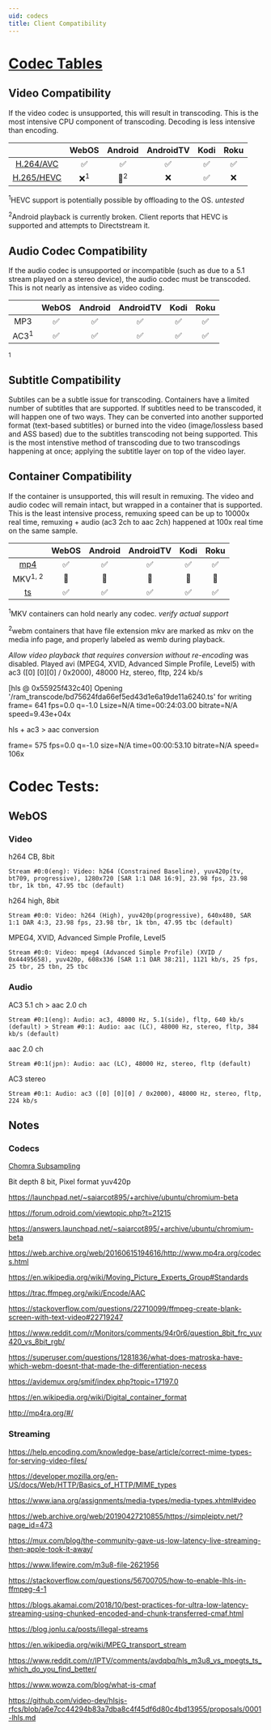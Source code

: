 ```yaml
---
uid: codecs
title: Client Compatibility
---
```


 # [Codec Tables](https://en.wikipedia.org/wiki/Comparison_of_video_container_formats "Wikipedia's codec tables")
## Video Compatibility

If the video codec is unsupported, this will result in transcoding. This is the most intensive CPU component of transcoding. Decoding is less intensive than encoding.

||WebOS|Android|AndroidTV|Kodi|Roku
|:---:|:---:|:---:|:---:|:---:|:---:
|[H.264/AVC](https://caniuse.com/#feat=mpeg4 "H264 Browser Support Reference")|✅|✅|✅|✅|✅
|[H.265/HEVC](https://caniuse.com/#feat=hevc "HEVC Browser Support Reference")|❌<sup>1</sup>|🔶<sup>2</sup>|❌|✅|❌

<sup>1</sup>HEVC support is potentially possible by offloading to the OS. *untested*

<sup>2</sup>Android playback is currently broken. Client reports that HEVC is supported and attempts to Directstream it.

## Audio Codec Compatibility

If the audio codec is unsupported or incompatible (such as due to a 5.1 stream played on a stereo device), the audio codec must be transcoded. This is not nearly as intensive as video coding.

||WebOS|Android|AndroidTV|Kodi|Roku
|:---:|:---:|:---:|:---:|:---:|:---:
|MP3|✅|✅|✅|✅|✅
|AC3<sup>1</sup>|✅|✅|✅|✅|✅

<sup>1</sup>

## Subtitle Compatibility

Subtiles can be a subtle issue for transcoding. Containers have a limited number of subtitles that are supported. If subtitles need to be transcoded, it will happen one of two ways. They can be converted into another supported format (text-based subtitles) or burned into the video (image/lossless based and ASS based) due to the subtitles transcoding not being supported. This is the most intenstive method of transcoding due to two transcodings happening at once; applying the subtitle layer on top of the video layer. 

## Container Compatibility

If the container is unsupported, this will result in remuxing. The video and audio codec will remain intact, but wrapped in a container that is supported. This is the least intensive process, remuxing speed can be up to 10000x real time, remuxing + audio (ac3 2ch to aac 2ch) happened at 100x real time on the same sample.



||WebOS|Android|AndroidTV|Kodi|Roku
|:---:|:---:|:---:|:---:|:---:|:---:
|[mp4](https://en.wikipedia.org/wiki/MPEG-4_Part_14)|✅|✅|✅|✅|✅
|MKV<sup>1, 2</sup>|🔶|🔶|🔶|🔶|🔶
|[ts](https://en.wikipedia.org/wiki/MPEG_transport_stream)|✅|✅|✅|✅|✅


<sup>1</sup>MKV containers can hold nearly any codec. *verify actual support*

<sup>2</sup>webm containers that have file extension mkv are marked as mkv on the media info page, and properly labeled as wemb during playback. 

*Allow video playback that requires conversion without re-encoding* was disabled. Played avi (MPEG4, XVID, Advanced Simple Profile, Level5) with ac3 ([0] [0][0] / 0x2000), 48000 Hz, stereo, fltp, 224 kb/s

[hls @ 0x55925f432c40] Opening '/ram_transcode/bd75624fda66ef5ed43d1e6a19de11a6240.ts' for writing
frame=  641 fps=0.0 q=-1.0 Lsize=N/A time=00:24:03.00 bitrate=N/A speed=9.43e+04x    

hls + ac3 > aac conversion

frame=  575 fps=0.0 q=-1.0 size=N/A time=00:00:53.10 bitrate=N/A speed= 106x    

# Codec Tests:

## WebOS
### Video
h264 CB, 8bit

    Stream #0:0(eng): Video: h264 (Constrained Baseline), yuv420p(tv, bt709, progressive), 1280x720 [SAR 1:1 DAR 16:9], 23.98 fps, 23.98 tbr, 1k tbn, 47.95 tbc (default)


h264 high, 8bit

    Stream #0:0: Video: h264 (High), yuv420p(progressive), 640x480, SAR 1:1 DAR 4:3, 23.98 fps, 23.98 tbr, 1k tbn, 47.95 tbc (default)


MPEG4, XVID, Advanced Simple Profile, Level5

    Stream #0:0: Video: mpeg4 (Advanced Simple Profile) (XVID / 0x44495658), yuv420p, 608x336 [SAR 1:1 DAR 38:21], 1121 kb/s, 25 fps, 25 tbr, 25 tbn, 25 tbc


### Audio
AC3 5.1 ch > aac 2.0 ch 
    
    Stream #0:1(eng): Audio: ac3, 48000 Hz, 5.1(side), fltp, 640 kb/s (default) > Stream #0:1: Audio: aac (LC), 48000 Hz, stereo, fltp, 384 kb/s (default)

aac 2.0 ch
    
    Stream #0:1(jpn): Audio: aac (LC), 48000 Hz, stereo, fltp (default)

AC3 stereo

    Stream #0:1: Audio: ac3 ([0] [0][0] / 0x2000), 48000 Hz, stereo, fltp, 224 kb/s
    
    
## Notes

### Codecs
[Chomra Subsampling](https://trac.ffmpeg.org/wiki/Chroma%20Subsampling)

Bit depth 8 bit, 
Pixel format yuv420p

https://launchpad.net/~saiarcot895/+archive/ubuntu/chromium-beta

https://forum.odroid.com/viewtopic.php?t=21215

https://answers.launchpad.net/~saiarcot895/+archive/ubuntu/chromium-beta

https://web.archive.org/web/20160615194616/http://www.mp4ra.org/codecs.html

https://en.wikipedia.org/wiki/Moving_Picture_Experts_Group#Standards

https://trac.ffmpeg.org/wiki/Encode/AAC

https://stackoverflow.com/questions/22710099/ffmpeg-create-blank-screen-with-text-video#22719247

https://www.reddit.com/r/Monitors/comments/94r0r6/question_8bit_frc_yuv420_vs_8bit_rgb/

https://superuser.com/questions/1281836/what-does-matroska-have-which-webm-doesnt-that-made-the-differentiation-necess

https://avidemux.org/smif/index.php?topic=17197.0

https://en.wikipedia.org/wiki/Digital_container_format

http://mp4ra.org/#/

### Streaming

https://help.encoding.com/knowledge-base/article/correct-mime-types-for-serving-video-files/

https://developer.mozilla.org/en-US/docs/Web/HTTP/Basics_of_HTTP/MIME_types

https://www.iana.org/assignments/media-types/media-types.xhtml#video

https://web.archive.org/web/20190427210855/https://simpleiptv.net/?page_id=473

https://mux.com/blog/the-community-gave-us-low-latency-live-streaming-then-apple-took-it-away/

https://www.lifewire.com/m3u8-file-2621956

https://stackoverflow.com/questions/56700705/how-to-enable-lhls-in-ffmpeg-4-1

https://blogs.akamai.com/2018/10/best-practices-for-ultra-low-latency-streaming-using-chunked-encoded-and-chunk-transferred-cmaf.html

https://blog.jonlu.ca/posts/illegal-streams

https://en.wikipedia.org/wiki/MPEG_transport_stream

https://www.reddit.com/r/IPTV/comments/avdqbq/hls_m3u8_vs_mpegts_ts_which_do_you_find_better/

https://www.wowza.com/blog/what-is-cmaf

https://github.com/video-dev/hlsjs-rfcs/blob/a6e7cc44294b83a7dba8c4f45df6d80c4bd13955/proposals/0001-lhls.md
